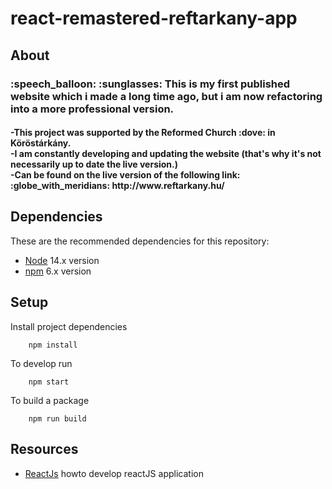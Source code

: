 # react-remastered-reftarkany-app


## About

<h3> :speech_balloon: :sunglasses: 
This is my first published website which i made a long time ago, but i am now refactoring into a more professional version. </h3> <h4><b>          
     -This project was supported by the Reformed Church :dove: in Köröstárkány.<br>       
     -I am constantly developing and updating the website (that's why it's not necessarily up to date the live version.)<br>       
     -Can be found on the live version of the following link: :globe_with_meridians: http://www.reftarkany.hu/ <br>       
</b></h4>

## Dependencies

These are the recommended dependencies for this repository:

-   [Node](https://nodejs.org/en/download/) 14.x version
-   [npm](https://www.npmjs.com/) 6.x version


## Setup

Install project dependencies

        npm install

To develop run

        npm start

To build a package

        npm run build

## Resources

-   [ReactJs](https://reactjs.org/) howto develop reactJS application
